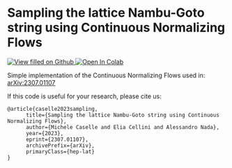 # Sampling the lattice Nambu-Goto string using Continuous Normalizing Flows
[![View filled on Github](https://img.shields.io/static/v1.svg?logo=github&label=Repo&message=View%20On%20Github&color=lightgrey)](https://github.com/TurinLatticeFieldTheoryGroup/NambuGotoCNF/blob/99bedebdbca05baf1182d84ecc06965a58cd6cb6/NambuGotoCNF.ipynb)<a target="_blank" href="https://colab.research.google.com/github/TurinLatticeFieldTheoryGroup/NambuGotoCNF/blob/99bedebdbca05baf1182d84ecc06965a58cd6cb6/NambuGotoCNF.ipynb">
  <img src="https://colab.research.google.com/assets/colab-badge.svg" alt="Open In Colab"/>
</a>


Simple implementation of the Continuous Normalizing Flows used in: [arXiv:2307.01107
](https://arxiv.org/abs/2307.01107)

If this code is useful for your research, please cite us:
```
@article{caselle2023sampling,
      title={Sampling the lattice Nambu-Goto string using Continuous Normalizing Flows}, 
      author={Michele Caselle and Elia Cellini and Alessandro Nada},
      year={2023},
      eprint={2307.01107},
      archivePrefix={arXiv},
      primaryClass={hep-lat}
}
```
